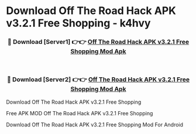 # Download Off The Road Hack APK v3.2.1 Free Shopping - k4hvy



<div align="center">
<h3>🔴 Download [Server1] 👉👉 <a href="https://momento.my/?title=Off_The_Road_Hack_APK_v3.2.1_Free_Shopping">Off The Road Hack APK v3.2.1 Free Shopping Mod Apk</a></h3><br>

<h3>🔴 Download [Server2] 👉👉 <a href="https://momento.my/?title=Off_The_Road_Hack_APK_v3.2.1_Free_Shopping">Off The Road Hack APK v3.2.1 Free Shopping Mod Apk</a></h3>
</div>



Download Off The Road Hack APK v3.2.1 Free Shopping 

Free APK MOD Off The Road Hack APK v3.2.1 Free Shopping 

Download Off The Road Hack APK v3.2.1 Free Shopping Mod For Android

